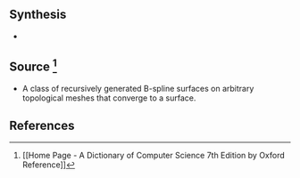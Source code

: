 ## Synthesis
- 
## Source [^1]
- A class of recursively generated B-spline surfaces on arbitrary topological meshes that converge to a surface.
## References

[^1]: [[Home Page - A Dictionary of Computer Science 7th Edition by Oxford Reference]]
